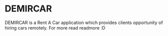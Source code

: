 # DEMIRCAR
DEMIRCAR is a Rent A Car application which provides clients opportunity of hiring cars remotely. For more read readmore :D
